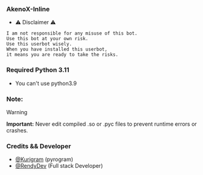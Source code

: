 ### AkenoX-Inline
- ⚠️ Disclaimer ⚠️
```
I am not responsible for any misuse of this bot.
Use this bot at your own risk.
Use this userbot wisely.
When you have installed this userbot,
it means you are ready to take the risks.
```
### Required Python 3.11
- You can't use python3.9

### Note:
> [!WARNING]
> <b>Important:</b> Never edit compiled .so or .pyc files to prevent runtime errors or crashes.

### Credits && Developer 
- [@Kurigram](https://github.com/KurimuzonAkuma/pyrogram) (pyrogram)
- [@RendyDev](https://t.me/xtdevs) (Full stack Developer)
